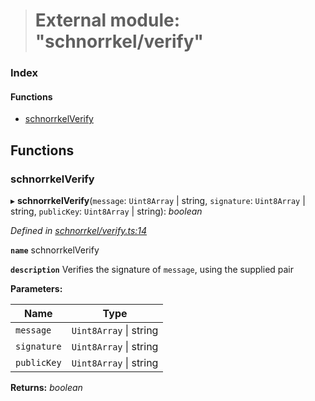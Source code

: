 > # External module: "schnorrkel/verify"

### Index

#### Functions

* [schnorrkelVerify](_schnorrkel_verify_.md#schnorrkelverify)

## Functions

###  schnorrkelVerify

▸ **schnorrkelVerify**(`message`: `Uint8Array` | string, `signature`: `Uint8Array` | string, `publicKey`: `Uint8Array` | string): *boolean*

*Defined in [schnorrkel/verify.ts:14](https://github.com/polkadot-js/common/blob/df8c103/packages/util-crypto/src/schnorrkel/verify.ts#L14)*

**`name`** schnorrkelVerify

**`description`** Verifies the signature of `message`, using the supplied pair

**Parameters:**

Name | Type |
------ | ------ |
`message` | `Uint8Array` \| string |
`signature` | `Uint8Array` \| string |
`publicKey` | `Uint8Array` \| string |

**Returns:** *boolean*